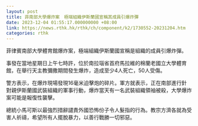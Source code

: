```yaml
---
layout: post
title: 菲南部大學爆炸案　極端組織伊斯蘭國宣稱其成員引爆炸彈
date: 2023-12-04 01:55:17.000000000 +08:00
link: https://news.rthk.hk/rthk/ch/component/k2/1730552-20231204.htm
categories: rthk
---
```


菲律賓南部大學體育館爆炸案，極端組織伊斯蘭國宣稱是組織的成員引爆炸彈。

事發在當地星期日上午七時許，位於南拉瑙省首府馬拉維的棉蘭老國立大學體育館，在舉行天主教彌撒期間發生爆炸，造成至少4人死亡，50人受傷。

警方表示，在爆炸現場發現16毫米迫擊炮的碎片。軍方就表示，正在南部進行針對親伊斯蘭國武裝組織的軍事行動，爆炸當天有一名武裝組織領袖被殺，大學爆炸案可能是報復性襲擊。

總統小馬可斯以最強烈措辭譴責外國恐怖份子令人髮指的行為。教宗方濟各就為受害人祈禱，希望所有人擺脫暴力，以善行戰勝一切邪惡。
